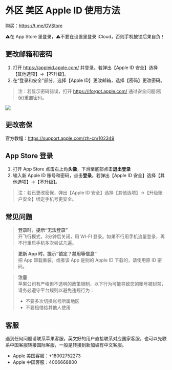 # 外区 美区 Apple ID 使用方法

购买：https://t.me/GVStore

⚠️在 App Store 里登录，⚠️不要在设置里登录 iCloud，否则手机被锁后果自负！

## 更改邮箱和密码
1. 打开 https://appleid.apple.com/ 并登录。若弹出【Apple ID 安全】选择【其他选项】→【不升级】。
2. 在“登录和安全”部分，选择【Apple ID】更改邮箱，选择【密码】更改密码。

>注：若显示密码错误，打开 https://iforgot.apple.com/ 通过安全问题(密保)重置密码。

![](https://i.imgur.com/CEM6qcF.png)



## 更改密保
官方教程：https://support.apple.com/zh-cn/102349

## App Store 登录
1. 打开 App Store 点击右上角**头像**，下滑至底部点击**退出登录**
2. 输入新 Apple ID 账号和密码，点击**登录**。若弹出【Apple ID 安全】选择【其他选项】→【不升级】。

>注：若已更改密保，弹出【Apple ID 安全】选择【其他选项】→【升级账户安全】绑定手机号更安全。

## 常见问题
>**登录时，提示“无法登录”**\
>开飞行模式，3分钟后关闭，用 WI-FI 登录。如果不行用手机流量登录，再不行重启手机多次尝试几遍。

>**更新 App 时，提示“锁定？禁用等信息”**\
>把 App 卸载重装。或者该 App 是别的 Apple ID 下载的，请使用原 ID 密码。

>**注意**\
>苹果公司有严格但不透明的政策限制，以下行为可能导致您的账号被封禁，请务必遵守平台规则以避免违规行为：
>- 不要多次切换账号所属地区
>- 不要租借给其他人使用

## 客服
遇到任何问题请联系苹果客服，英文好的用户直接联系对应国家客服，也可以先联系中国客服转接国际客服，一般是转接到新加坡有中文客服。
- Apple 美国客服：+18002752273
- Apple 中国客服：4006668800
